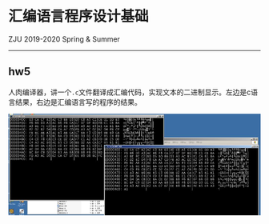 # 汇编语言程序设计基础
ZJU 2019-2020 Spring & Summer
****
## hw5
人肉编译器，讲一个`.c`文件翻译成汇编代码，实现文本的二进制显示。左边是c语言结果，右边是汇编语言写的程序的结果。

![](./1.jpg)
